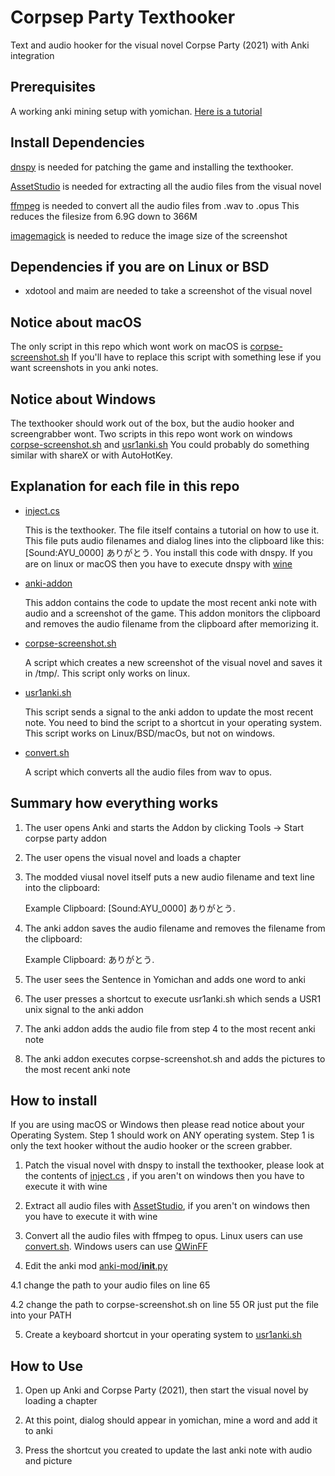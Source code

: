 # Corpsep Party Texthooker
Text and audio hooker for the visual novel Corpse Party (2021) with Anki integration
## 
## Prerequisites

A working anki mining setup with yomichan. [Here is a tutorial](https://www.youtube.com/watch?v=OJxndUGN8Cg)

## Install Dependencies

[dnspy](https://github.com/dnSpy/dnSpy) is needed for patching the game and installing the texthooker.

[AssetStudio](https://github.com/Perfare/AssetStudio) is needed for extracting all the audio files from the visual novel

[ffmpeg](https://ffmpeg.org/) is needed to convert all the audio files from .wav to .opus This reduces the filesize from 6.9G down to 366M

[imagemagick](https://imagemagick.org/) is needed to reduce the image size of the screenshot

## Dependencies if you are on Linux or BSD
- xdotool and maim are needed to take a screenshot of the visual novel

## Notice about macOS
The only script in this repo which wont work on macOS is [corpse-screenshot.sh](https://github.com/Bonoolu/corpse-party-texthooker/blob/main/corpse-screenshot.sh)
If you'll have to replace this script with something lese if you want screenshots in you anki notes.

## Notice about Windows
The texthooker should work out of the box, but the audio hooker and screengrabber wont.
Two scripts in this repo wont work on windows [corpse-screenshot.sh](https://github.com/Bonoolu/corpse-party-texthooker/blob/main/corpse-screenshot.sh) and
[usr1anki.sh](https://github.com/Bonoolu/corpse-party-texthooker/blob/main/usr1anki.sh)
You could probably do something similar with shareX or with AutoHotKey.

## Explanation for each file in this repo

- [inject.cs](https://github.com/Bonoolu/corpse-party-texthooker/blob/main/inject.cs)

  This is the texthooker. The file itself contains a tutorial on how to use it. This file puts audio filenames and dialog lines into the clipboard like this:
  \[Sound:AYU_0000\] ありがとう. You install this code with dnspy. 
  If you are on linux or macOS then you have to execute dnspy with [wine](https://www.winehq.org/)

- [anki-addon](https://github.com/Bonoolu/corpse-party-texthooker/blob/main/anki-addon)

  This addon contains the code to update the most recent anki note with audio and a screenshot of the game.
  This addon monitors the clipboard and removes the audio filename from the clipboard after memorizing it.
 
- [corpse-screenshot.sh](https://github.com/Bonoolu/corpse-party-texthooker/blob/main/corpse-screenshot.sh)

  A script which creates a new screenshot of the visual novel and saves it in /tmp/. This script only works on linux.
  
- [usr1anki.sh](https://github.com/Bonoolu/corpse-party-texthooker/blob/main/usr1anki.sh)

  This script sends a signal to the anki addon to update the most recent note. You need to bind the script to a shortcut in your operating system.
  This script works on Linux/BSD/macOs, but not on windows.
  
- [convert.sh](https://github.com/Bonoolu/corpse-party-texthooker/blob/main/convert.sh)

  A script which converts all the audio files from wav to opus.
## Summary how everything works

1. The user opens Anki and starts the Addon by clicking Tools -> Start corpse party addon

2. The user opens the visual novel and loads a chapter

3. The modded viusal novel itself puts a new audio filename and text line into the clipboard:

    Example Clipboard: \[Sound:AYU_0000\] ありがとう.
4. The anki addon saves the audio filename and removes the filename from the clipboard:

    Example Clipboard: ありがとう.
5. The user sees the Sentence in Yomichan and adds one word to anki

6. The user presses a shortcut to execute usr1anki.sh which sends a USR1 unix signal to the anki addon

7. The anki addon adds the audio file from step 4 to the most recent anki note

8. The anki addon executes corpse-screenshot.sh and adds the pictures to the most recent anki note

## How to install
If you are using macOS or Windows then please read notice about your Operating System.
Step 1 should work on ANY operating system.
Step 1 is only the text hooker without the audio hooker or the screen grabber.

1. Patch the visual novel with dnspy to install the texthooker, please look at the contents of [inject.cs](https://github.com/Bonoolu/corpse-party-texthooker/blob/main/inject.cs)
, if you aren't on windows then you have to execute it with wine

2. Extract all audio files with [AssetStudio](https://github.com/Perfare/AssetStudio), if you aren't on windows then you have to execute it with wine

3. Convert all the audio files with ffmpeg to opus. Linux users can use [convert.sh](https://github.com/Bonoolu/corpse-party-texthooker/blob/main/convert.sh). Windows users can use [QWinFF](https://qwinff.github.io/)

4. Edit the anki mod [anki-mod/__init__.py](https://github.com/Bonoolu/corpse-party-texthooker/blob/main/anki-mod/__init__.py)

4.1   change the path to your audio files on line 65

4.2   change the path to corpse-screenshot.sh on line 55 OR just put the file into your PATH

5. Create a keyboard shortcut in your operating system to [usr1anki.sh](https://github.com/Bonoolu/corpse-party-texthooker/blob/main/usr1anki.sh)

## How to Use

1. Open up Anki and Corpse Party (2021), then start the visual novel by loading a chapter

2. At this point, dialog should appear in yomichan, mine a word and add it to anki

3. Press the shortcut you created to update the last anki note with audio and picture
